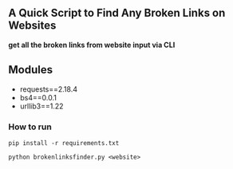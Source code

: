## A Quick Script to Find Any Broken Links on Websites

**get all the broken links from website input via CLI** 

## Modules

- requests==2.18.4
- bs4==0.0.1
- urllib3==1.22

### How to run

```pip install -r requirements.txt ```

```python brokenlinksfinder.py <website>```